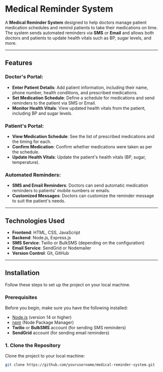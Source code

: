 # Medical Reminder System

A **Medical Reminder System** designed to help doctors manage patient medication schedules and remind patients to take their medications on time. The system sends automated reminders via **SMS** or **Email** and allows both doctors and patients to update health vitals such as BP, sugar levels, and more.

---

## Features

### **Doctor's Portal**:
- **Enter Patient Details**: Add patient information, including their name, phone number, health conditions, and prescribed medications.
- **Set Medication Schedule**: Define a schedule for medications and send reminders to the patient via SMS or Email.
- **Monitor Health Vitals**: View updated health vitals from the patient, including BP and sugar levels.
  
### **Patient's Portal**:
- **View Medication Schedule**: See the list of prescribed medications and the timing for each.
- **Confirm Medication**: Confirm whether medications were taken as per the schedule.
- **Update Health Vitals**: Update the patient's health vitals (BP, sugar, temperature).
  
### **Automated Reminders**:
- **SMS and Email Reminders**: Doctors can send automatic medication reminders to patients' mobile numbers or emails.
- **Customized Messages**: Doctors can customize the reminder message to suit the patient's needs.

---

## Technologies Used

- **Frontend**: HTML, CSS, JavaScript
- **Backend**: Node.js, Express.js
- **SMS Service**: Twilio or BulkSMS (depending on the configuration)
- **Email Service**: SendGrid or Nodemailer
- **Version Control**: Git, GitHub

---

## Installation

Follow these steps to set up the project on your local machine.

### Prerequisites

Before you begin, make sure you have the following installed:

- [Node.js](https://nodejs.org/) (version 14 or higher)
- [npm](https://www.npmjs.com/) (Node Package Manager)
- **Twilio** or **BulkSMS** account (for sending SMS reminders)
- **SendGrid** account (for sending email reminders)

### 1. Clone the Repository

Clone the project to your local machine:

```bash
git clone https://github.com/yourusername/medical-reminder-system.git
```